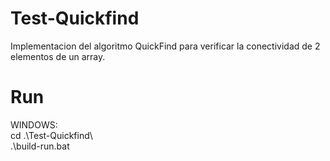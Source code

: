 # Test-Quickfind
Implementacion del algoritmo QuickFind para verificar la conectividad de 2 elementos de un array.
# Run
WINDOWS: <br>
cd .\Test-Quickfind\ <br>
 .\build-run.bat
